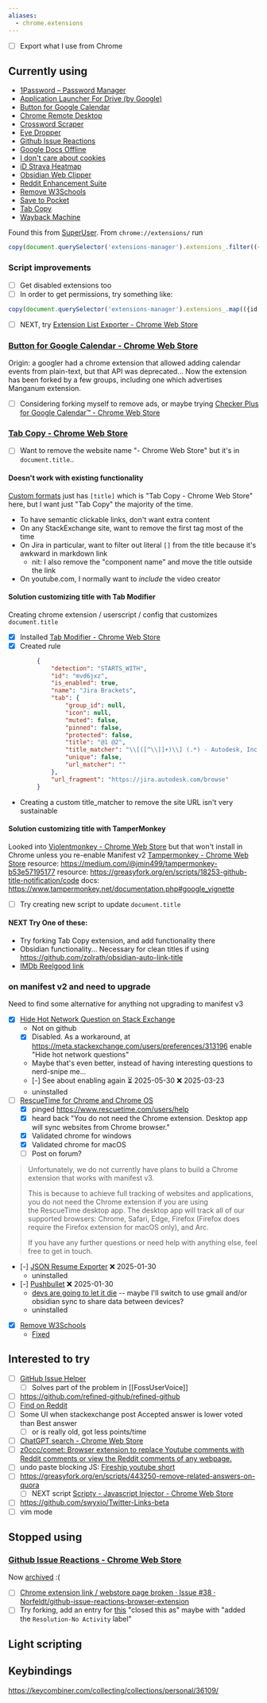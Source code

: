 ```yaml
---
aliases:
  - chrome.extensions
---
```

- [ ] Export what I use from Chrome

## Currently using

- [1Password – Password Manager](https://chromewebstore.google.com/detail/aeblfdkhhhdcdjpifhhbdiojplfjncoa)
- [Application Launcher For Drive (by Google)](https://chromewebstore.google.com/detail/lmjegmlicamnimmfhcmpkclmigmmcbeh)
- [Button for Google Calendar](https://chromewebstore.google.com/detail/lfjnmopldodmmdhddmeacgjnjeakjpki)
- [Chrome Remote Desktop](https://chromewebstore.google.com/detail/inomeogfingihgjfjlpeplalcfajhgai)
- [Crossword Scraper](https://chromewebstore.google.com/detail/lmneijnoafbpnfdjabialjehgohpmcpo)
- [Eye Dropper](https://chromewebstore.google.com/detail/hmdcmlfkchdmnmnmheododdhjedfccka)
- [Github Issue Reactions](https://chromewebstore.google.com/detail/enekincdenmmbpgkbhflknhaphpajnfd)
- [Google Docs Offline](https://chromewebstore.google.com/detail/ghbmnnjooekpmoecnnnilnnbdlolhkhi)
- [I don't care about cookies](https://chromewebstore.google.com/detail/fihnjjcciajhdojfnbdddfaoknhalnja)
- [iD Strava Heatmap](https://chromewebstore.google.com/detail/eglbcifjafncknmpmnelckombmgddlco)
- [Obsidian Web Clipper](https://chromewebstore.google.com/detail/cnjifjpddelmedmihgijeibhnjfabmlf)
- [Reddit Enhancement Suite](https://chromewebstore.google.com/detail/kbmfpngjjgdllneeigpgjifpgocmfgmb)
- [Remove W3Schools](https://chromewebstore.google.com/detail/gohnadkcefpdhblajddfnhapimpdjkje)
- [Save to Pocket](https://chromewebstore.google.com/detail/niloccemoadcdkdjlinkgdfekeahmflj)
- [Tab Copy](https://chromewebstore.google.com/detail/micdllihgoppmejpecmkilggmaagfdmb)
- [Wayback Machine](https://chromewebstore.google.com/detail/fpnmgdkabkmnadcjpehmlllkndpkmiak)

Found this from [SuperUser](https://superuser.com/questions/1164152/get-a-list-of-installed-chrome-extensions). From `chrome://extensions/` run

```js
copy(document.querySelector('extensions-manager').extensions_.filter(({state}) => state !== 'DISABLED').map(({name, webStoreUrl}) => `- [${name}](${webStoreUrl})`).join("\n"))
```

### Script improvements

- [ ] Get disabled extensions too
- [ ] In order to get permissions, try something like:
```js
copy(document.querySelector('extensions-manager').extensions_.map(({id, name, state, webStoreUrl, permissions}) => ({id, name, state, webStoreUrl, perms: permissions.simplePermissions.map(simple => simple.message)})))
```
- [ ] NEXT, try [Extension List Exporter - Chrome Web Store](https://chromewebstore.google.com/detail/extension-list-exporter/bhhfnfghihjhloegfchnfhcknbpdfmle)
### [Button for Google Calendar - Chrome Web Store](https://chromewebstore.google.com/detail/button-for-google-calenda/lfjnmopldodmmdhddmeacgjnjeakjpki)
Origin: a googler had a chrome extension that allowed adding calendar events from plain-text, but that API was deprecated...
Now the extension has been forked by a few groups, including one which advertises Manganum extension.
- [ ] Considering forking myself to remove ads, or maybe trying [Checker Plus for Google Calendar™ - Chrome Web Store](https://chromewebstore.google.com/detail/checker-plus-for-google-c/hkhggnncdpfibdhinjiegagmopldibha)
### [Tab Copy - Chrome Web Store](https://chromewebstore.google.com/detail/tab-copy/micdllihgoppmejpecmkilggmaagfdmb)
- [ ] Want to remove the website name "- Chrome Web Store" but it's in `document.title`..
#### Doesn't work with existing functionality
[Custom formats](https://tabcopy.com/docs/formats/custom-formats/)  just has `[title]` which is "Tab Copy - Chrome Web Store" here, but I want just "Tab Copy" the majority of the time.
- To have semantic clickable links, don't want extra content
- On any StackExchange site, want to remove the first tag most of the time
- On Jira in particular, want to filter out literal `[]` from the title because it's awkward in markdown link
	- nit: I also remove the "component name" and move the title outside the link
- On youtube.com, I normally want to *include* the video creator
#### Solution customizing title with Tab Modifier 
Creating chrome extension / userscript / config that customizes `document.title` 
- [x] Installed [Tab Modifier - Chrome Web Store](https://chromewebstore.google.com/detail/tab-modifier/hcbgadmbdkiilgpifjgcakjehmafcjai?hl=en)
- [x] Created rule
```json
        {
            "detection": "STARTS_WITH",
            "id": "mvd6jxz",
            "is_enabled": true,
            "name": "Jira Brackets",
            "tab": {
                "group_id": null,
                "icon": null,
                "muted": false,
                "pinned": false,
                "protected": false,
                "title": "@1 @2",
                "title_matcher": "\\[([^\\]]+)\\] (.*) - Autodesk, Inc. JIRA",
                "unique": false,
                "url_matcher": ""
            },
            "url_fragment": "https://jira.autodesk.com/browse"
        }
```
- Creating a custom title_matcher to remove the site URL isn't very sustainable
#### Solution customizing title with TamperMonkey
Looked into [Violentmonkey - Chrome Web Store](https://chromewebstore.google.com/detail/violentmonkey/jinjaccalgkegednnccohejagnlnfdag) but that won't install in Chrome unless you re-enable Manifest v2
[Tampermonkey - Chrome Web Store](https://chromewebstore.google.com/detail/tampermonkey/dhdgffkkebhmkfjojejmpbldmpobfkfo)
resource: https://medium.com/@jmin499/tampermonkey-b53e57195177
resource: https://greasyfork.org/en/scripts/18253-github-title-notification/code
docs: https://www.tampermonkey.net/documentation.php#google_vignette
- [ ] Try creating new script to update `document.title`

#### NEXT Try One of these:
- Try forking Tab Copy extension, and add functionality there
- Obsidian functionality... Necessary for clean titles if using https://github.com/zolrath/obsidian-auto-link-title
- [IMDb Reelgood link](https://greasyfork.org/en/scripts/454802-imdb-reelgood-link)

### on manifest v2 and need to upgrade
Need to find some alternative for anything not upgrading to manifest v3
- [x] [Hide Hot Network Question on Stack Exchange](https://chromewebstore.google.com/detail/hide-hot-network-question/jommfgnflipjalbpbgcfghdpoeijpoab)
	- Not on github
	- [x] Disabled. As a workaround, at https://meta.stackexchange.com/users/preferences/313196 enable "Hide hot network questions"
	- Maybe that's even better, instead of having interesting questions to nerd-snipe me...
	- [-] See about enabling again ⏳ 2025-05-30 ❌ 2025-03-23
	- uninstalled
- [ ] [RescueTime for Chrome and Chrome OS](https://chromewebstore.google.com/detail/rescuetime-for-chrome-and/bdakmnplckeopfghnlpocafcepegjeap)
	- [x] pinged https://www.rescuetime.com/users/help
	- [x] heard back "You do not need the Chrome extension. Desktop app will sync websites from Chrome browser."
	- [x] Validated chrome for windows
	- [x] Validated chrome for macOS
	- [ ] Post on forum?

> Unfortunately, we do not currently have plans to build a Chrome extension that works with manifest v3.  
>   
> This is because to achieve full tracking of websites and applications, you do not need the Chrome extension if you are using the RescueTime desktop app. The desktop app will track all of our supported browsers: Chrome, Safari, Edge, Firefox (Firefox does require the Firefox extension for macOS only), and Arc.  
>   
> If you have any further questions or need help with anything else, feel free to get in touch.

- [-] [JSON Resume Exporter](https://chromewebstore.google.com/detail/json-resume-exporter/caobgmmcpklomkcckaenhjlokpmfbdec) ❌ 2025-01-30
	- uninstalled
- [-] [Pushbullet](https://chromewebstore.google.com/detail/pushbullet/chlffgpmiacpedhhbkiomidkjlcfhogd) ❌ 2025-01-30
	- [devs are going to let it die](https://www.reddit.com/r/PushBullet/comments/1eidx6q/pushbullet_chrome_extension_uses_manifest_v2/)  -- maybe I'll switch to use gmail and/or obsidian sync to share data between devices?
	- uninstalled
- [x] [Remove W3Schools](https://chromewebstore.google.com/detail/remove-w3schools/gohnadkcefpdhblajddfnhapimpdjkje) 
	- [Fixed](https://github.com/GMaiolo/remove-w3schools/issues/16#issuecomment-2625358504)
## Interested to try
- [ ] [GitHub Issue Helper](https://chromewebstore.google.com/detail/github-issue-helper/ofckeainckjmmfocpjilclcdfcoajfno?source=sh/x/wa/m1/4&kgs=616b828c3939b6eb)
	- [ ] Solves part of the problem in [[FossUserVoice]]
- [ ] https://github.com/refined-github/refined-github
- [ ] [Find on Reddit](https://chromewebstore.google.com/detail/find-on-reddit/jbcdpeekakanklckgooknpbonojhjncm)
- [ ] Some UI when stackexchange post Accepted answer is lower voted than Best answer
	- [ ] or is really old, got less points/time
- [ ] [ChatGPT search - Chrome Web Store](https://chromewebstore.google.com/detail/chatgpt-search/ejcfepkfckglbgocfkanmcdngdijcgld)
- [ ] [z0ccc/comet: Browser extension to replace Youtube comments with Reddit comments or view the Reddit comments of any webpage.](https://github.com/z0ccc/comet)
- [ ] undo paste blocking JS: [Fireship youtube short](https://youtube.com/shorts/7bmsDg4BaKw?si=S2ZxrtdXTZz4JA2i)
- [ ] https://greasyfork.org/en/scripts/443250-remove-related-answers-on-quora
	- [ ] NEXT script [Scripty - Javascript Injector - Chrome Web Store](https://chromewebstore.google.com/detail/scripty-javascript-inject/milkbiaeapddfnpenedfgbfdacpbcbam)
- [ ] https://github.com/swyxio/Twitter-Links-beta
- [ ] vim mode

## Stopped using
### [Github Issue Reactions - Chrome Web Store](https://chromewebstore.google.com/detail/github-issue-reactions/enekincdenmmbpgkbhflknhaphpajnfd)
Now [archived](https://github.com/Norfeldt/github-issue-reactions-browser-extension) :(
- [ ] [Chrome extension link / webstore page broken · Issue #38 · Norfeldt/github-issue-reactions-browser-extension](https://github.com/Norfeldt/github-issue-reactions-browser-extension/issues/38)
- [ ] Try forking, add an entry for [this](https://github.com/PowerShell/PowerShell/issues/16812#event-13855745034) "closed this as" maybe with "added the `Resolution-No Activity` label"

## Light scripting

## Keybindings
https://keycombiner.com/collecting/collections/personal/36109/
